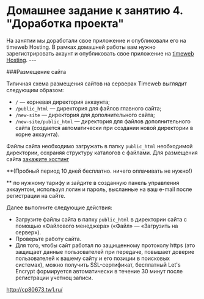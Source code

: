# Домашнее задание к занятию 4. "Доработка проекта" 

На занятии мы доработали свое приложение и опубликовали его на timeweb Hosting. 
В рамках домашней работы вам нужно зарегистрировать акаунт и опубликовать свое приложение на [timeweb Hosting](https://timeweb.com/ru/). --- 

###Размещение сайта 

Типичная схема размещения сайтов на серверах Timeweb выглядит следующим образом: 

* `/` — корневая директория аккаунта; 
* `/public_html` — директория для файлов главного сайта; 
* `/new-site` — директория для дополнительного сайта; 
* `/new-site/public_html` — директория для файлов дополнительного сайта (создается автоматически при создании новой директории в корне аккаунта). 

Файлы сайта необходимо загружать в папку `public_html` необходимой директории, сохраняя структуру каталогов с файлами. 
Для размещения сайта [закажите хостинг](https://timeweb.com/ru/services/hosting/) 

**(Пробный период 10 дней бесплатно. ничего оплачивать не нужно!)

** по нужному тарифу и зайдите в созданную панель управления аккаунтом, используя логин и пароль, высланные на ваш e-mail после регистрации на сайте. 

Далее выполните следующие действия: 

* Загрузите файлы сайта в папку `public_html` в директории сайта с помощью «Файлового менеджера» («Файл» — «Загрузить на сервер»). 
* Проверьте работу сайта. 
* Для того, чтобы сайт работал по защищенному протоколу https 
(это защищает данные пользователей при передаче, повышает доверие пользователей к вашему сайту и его позиции в поисковых системах), 
можно получить SSL-сертификат, бесплатный Let's Encrypt формируется автоматически в течение 30 минут после регистрации учетноц записи.

http://cp80673.tw1.ru/ 